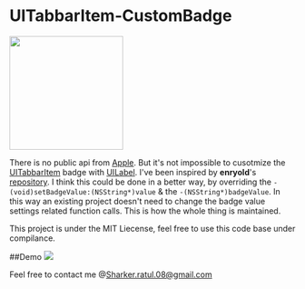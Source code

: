 # UITabbarItem-CustomBadge

<img src='https://github.com/ratulSharker/UITabbarItem-CustomBadge/blob/ratul_adding_configurable_properties/iTunesArtwork.jpg' 
width="200px" height="200px">
<br/>

There is no public api from [Apple](https://developer.apple.com/). But it's not impossible to cusotmize the 
[UITabbarItem](https://developer.apple.com/library/ios/documentation/UIKit/Reference/UITabBarItem_Class/) badge 
with [UILabel](https://developer.apple.com/library/ios/documentation/UIKit/Reference/UILabel_Class/). I've been inspired by **enryold**'s [repository](https://github.com/enryold/UITabBarItem-CustomBadge).
I think this could be done in a better way, by overriding the `-(void)setBadgeValue:(NSString*)value` & the `-(NSString*)badgeValue`. In this way an existing project doesn't need to 
change the badge value settings related function calls. This is how the whole thing is maintained.

This project is under the MIT Liecense, feel free to use this code base under compilance.

##Demo
<img src='https://github.com/ratulSharker/UITabbarItem-CustomBadge/blob/ratul_adding_configurable_properties/demo/UITabbarItem%2BCustomBadge%2BDemo.gif'>



Feel free to contact me @Sharker.ratul.08@gmail.com
